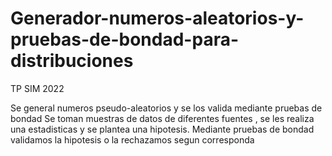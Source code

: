 # Generador-numeros-aleatorios-y-pruebas-de-bondad-para-distribuciones
TP SIM 2022


Se general numeros pseudo-aleatorios y se los valida mediante pruebas de bondad
Se toman muestras de datos de diferentes fuentes , se les realiza una estadisticas y se plantea una hipotesis. Mediante pruebas de bondad validamos la hipotesis o la rechazamos segun corresponda
